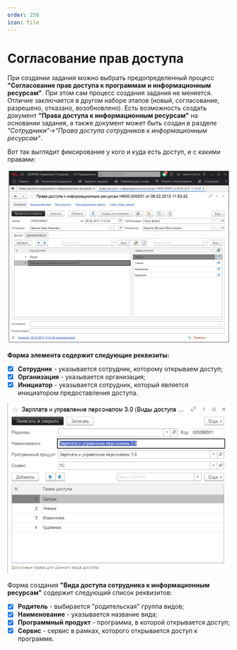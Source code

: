 ```yaml
---
order: 250
icon: file
---
```


# Согласование прав доступа

При создании задания можно выбрать предопределенный процесс **"Согласование прав доступа к программам и информационным ресурсам"**. При этом сам процесс создания задания не меняется. Отличие заключается в другом наборе этапов (новый, согласование, разрешено, отказано, возобновлено). Есть возможность создать документ **"Права доступа к информационным ресурсам"** на основании задания, а также документ может быть создан в разделе *"Сотрудники"->"Права доступа сотрудников к информационным ресурсам"*. 

Вот так выглядит фиксирование у кого и куда есть доступ, и с какими правами:

![01_СогласованиеПравДоступа](static/01_СогласованиеПравДоступа.png)

**Форма элемента содержит следующие реквизиты:**

* [x] **Сотрудник** - указывается сотрудник, которому открываем доступ;
* [x] **Организация** - указывается организация;
* [x] **Инициатор** - указывается сотрудник, который является инициатором предоставления доступа.

![02_СогласованиеПравДоступа](static/02_СогласованиеПравДоступа.png)

Форма создания **"Вида доступа сотрудника к информационным ресурсам"** содержит следующий список реквизитов:

* [x] **Родитель** - выбирается "родительская" группа видов;
* [x] **Наименование** - указывается название вида;
* [x] **Программный продукт** - программа, в которой открывается доступ;
* [x] **Сервис** - сервис в рамках, которого открывается доступ к программе.
